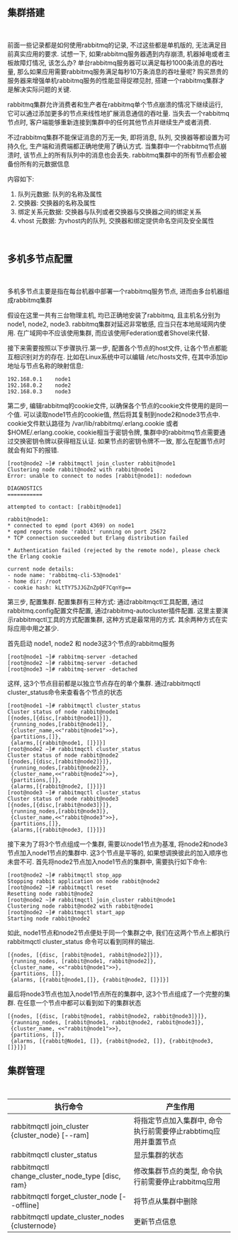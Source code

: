 
## 集群搭建

<br/>

前面一些记录都是如何使用rabbitmq的记录, 不过这些都是单机版的, 无法满足目前真实应用的要求. 试想一下, 如果rabbitmq服务器遇到内存崩溃, 机器掉电或者主板故障灯情况, 该怎么办? 单台rabbitmq服务器可以满足每秒1000条消息的吞吐量, 那么如果应用需要rabbitmq服务满足每秒10万条消息的吞吐量呢? 购买昂贵的服务器来增强单机rabbitmq服务的性能显得捉襟见肘, 搭建一个rabbitmq集群才是解决实际问题的关键.

rabbitmq集群允许消费者和生产者在rabbitmq单个节点崩溃的情况下继续运行, 它可以通过添加更多的节点来线性地扩展消息通信的吞吐量. 当失去一个rabbitmq节点时, 客户端能够重新连接到集群中的任何其他节点并继续生产或者消费.

不过rabbitmq集群不能保证消息的万无一失, 即将消息, 队列, 交换器等都设置为可持久化, 生产端和消费端都正确地使用了确认方式. 当集群中一个rabbitmq节点崩溃时, 该节点上的所有队列中的消息也会丢失. rabbitmq集群中的所有节点都会被备份所有的元数据信息

内容如下:
1) 队列元数据: 队列的名称及属性
2) 交换器: 交换器的名称及属性
3) 绑定关系元数据: 交换器与队列或者交换器与交换器之间的绑定关系
4) vhost 元数据: 为vhost内的队列, 交换器和绑定提供命名空间及安全属性

<br/>

## 多机多节点配置

<br/>

多机多节点主要是指在每台机器中部署一个rabbitmq服务节点, 进而由多台机器组成rabbitmq集群

假设在这里一共有三台物理主机, 均已正确地安装了rabbitmq, 且主机名分别为 node1, node2, node3. rabbitmq集群对延迟非常敏感, 应当只在本地局域网内使用. 在广域网中不应该使用集群, 而应该使用Federation或者Shovel来代替.

接下来需要按照以下步骤执行.第一步, 配置各个节点的host文件, 让各个节点都能互相识别对方的存在. 比如在Linux系统中可以编辑 /etc/hosts文件, 在其中添加ip地址与节点名称的映射信息:
```shell
192.168.0.1    node1
192.168.0.2    node2
192.168.0.3    node3
```

第二步, 编辑rabbitmq的cookie文件, 以确保各个节点的cookie文件使用的是同一个值. 可以读取node1节点的cookie值, 然后将其复制到node2和node3节点中. cookie文件默认路径为 /var/lib/rabbitmq/.erlang.cookie 或者 $HOME/.erlang.cookie, cookie相当于密钥令牌, 集群中的rabbitmq节点需要通过交换密钥令牌以获得相互认证. 如果节点的密钥令牌不一致, 那么在配置节点时就会有如下的报错.

```shell
[root@node2 ~]# rabbitmqctl join_cluster rabbit@node1
Clustering node rabbit@node2 with rabbit@node1
Error: unable to connect to nodes [rabbit@node1]: nodedown

DIAGNOSTICS
===========

attempted to contact: [rabbit@node1]

rabbit@node1:
* connected to epmd (port 4369) on node1
* epmd reports node 'rabbit' running on port 25672
* TCP connection succeeded but Erlang distribution failed

* Authentication failed (rejected by the remote node), please check the Erlang cookie

current node details:
- node name: 'rabbitmq-cli-53@node1'
- home dir: /root
- cookie hash: kLtTY75JJGZnZpQF7CqnYg==
```

第三步, 配置集群. 配置集群有三种方式: 通过rabbitmqctl工具配置, 通过rabbitmq.config配置文件配置, 通过rabbitmq-autocluster插件配置. 这里主要演示rabbitmqctl工具的方式配置集群, 这种方式是最常用的方式. 其余两种方式在实际应用中用之甚少. 

首先启动 node1, node2 和 node3这3个节点的rabbitmq服务

```shell
[root@node1 ~]# rabbitmq-server -detached
[root@node2 ~]# rabbitmq-server -detached
[root@node3 ~]# rabbitmq-server -detached
```
这样, 这3个节点目前都是以独立节点存在的单个集群. 通过rabbitmqctl cluster_status命令来查看各个节点的状态
```shell
[root@node1 ~]# rabbitmqctl cluster_status
Cluster status of node rabbit@node1
[{nodes,[{disc,[rabbit@node1]}]},
 {running_nodes,[rabbit@node1]},
 {cluster_name,<<"rabbit@node1">>},
 {partitions,[]},
 {alarms,[{rabbit@node1, []}]}]
[root@node2 ~]# rabbitmqctl cluster_status
Cluster status of node rabbit@node2
[{nodes,[{disc,[rabbit@node2]}]},
 {running_nodes,[rabbit@node2]},
 {cluster_name,<<"rabbit@node2">>},
 {partitions,[]},
 {alarms,[{rabbit@node2, []}]}]
[root@node3 ~]# rabbitmqctl cluster_status
Cluster status of node rabbit@node3
[{nodes,[{disc,[rabbit@node3]}]},
 {running_nodes,[rabbit@node3]},
 {cluster_name,<<"rabbit@node3">>},
 {partitions,[]},
 {alarms,[{rabbit@node3, []}]}]
```

接下来为了将3个节点组成一个集群, 需要以node1节点为基准, 将node2和node3节点加入node1节点的集群中. 这3个节点是平等的, 如果想调换彼此的加入顺序也未尝不可. 首先将node2节点加入node1节点的集群中, 需要执行如下命令:

```shell
[root@node2 ~]# rabbitmqctl stop_app
Stopping rabbit application on node rabbit@node2
[root@node2 ~]# rabbitmqctl reset
Resetting node rabbit@node2
[root@node2 ~]# rabbitmqctl join_cluster rabbit@node1
Clustering node rabbit@node2 with rabbit@node1
[root@node2 ~]# rabbitmqctl start_app
Starting node rabbit@node2
```

如此, node1节点和node2节点便处于同一个集群之中, 我们在这两个节点上都执行 rabbitmqctl cluster_status 命令可以看到同样的输出.

```shell
[{nodes, [{disc, [rabbit@node1, rabbit@node2]}]},
 {running_nodes, [rabbit@node1, rabbit@node2]},
 {cluster_name, <<"rabbit@node1">>},
 {partitions, []},
 {alarms, [{rabbit@node1,[]}, {rabbit@node2, []}]}]
```

最后将node3节点也加入node1节点所在的集群中, 这3个节点组成了一个完整的集群. 在任意一个节点中都可以看到如下的集群状态

```shell
[{nodes, [{disc, [rabbit@node1, rabbit@node2, rabbit@node3]}]},
 {raunning_nodes, [rabbit@node1, rabbit@node2, rabbit@node3]},
 {cluster_name, <<"rabbit@node1">>},
 {partitions, []},
 {alarms, [{rabbit@Node1, []}, {rabbit@node2, []}, {rabbit@node3, []}]}]
```

## 集群管理

<br/>

| 执行命令 | 产生作用 |
|----------|---------|
| rabbitmqctl join_cluster {cluster_node} [--ram] | 将指定节点加入集群中, 命令执行前需要停止rabbtimq应用并重置节点 |
| rabbitmqctl cluster_status | 显示集群的状态 |
| rabbitmqctl change_cluster_node_type [disc, ram} | 修改集群节点的类型, 命令执行前需要停止rabbitmq应用 |
| rabbitmqctl forget_cluster_node [--offline] | 将节点从集群中删除 |
| rabbitmqctl update_cluster_nodes {clusternode} | 更新节点信息 |

